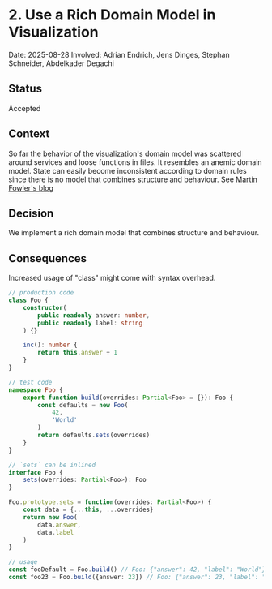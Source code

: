 # 2. Use a Rich Domain Model in Visualization

Date: 2025-08-28
Involved: Adrian Endrich, Jens Dinges, Stephan Schneider, Abdelkader Degachi

## Status

Accepted

## Context

So far the behavior of the visualization's domain model was scattered around services and loose functions in files. It resembles 
an anemic domain model. State can easily become inconsistent according to domain rules since there is no model that 
combines structure and behaviour. See [Martin Fowler's blog](https://martinfowler.com/bliki/AnemicDomainModel.html)

## Decision

We implement a rich domain model that combines structure and behaviour.

## Consequences

Increased usage of "class" might come with syntax overhead.

```typescript
// production code
class Foo {
    constructor(
        public readonly answer: number,
        public readonly label: string
    ) {}

    inc(): number {
        return this.answer + 1
    }
}

// test code
namespace Foo {
    export function build(overrides: Partial<Foo> = {}): Foo {
        const defaults = new Foo(
            42,
            'World'
        )
        return defaults.sets(overrides)
    }
}

// `sets` can be inlined
interface Foo {
    sets(overrides: Partial<Foo>): Foo
}

Foo.prototype.sets = function(overrides: Partial<Foo>) {
    const data = {...this, ...overrides}
    return new Foo(
        data.answer,
        data.label
    )
}

// usage
const fooDefault = Foo.build() // Foo: {"answer": 42, "label": "World"}
const foo23 = Foo.build({answer: 23}) // Foo: {"answer": 23, "label": "World"}
```